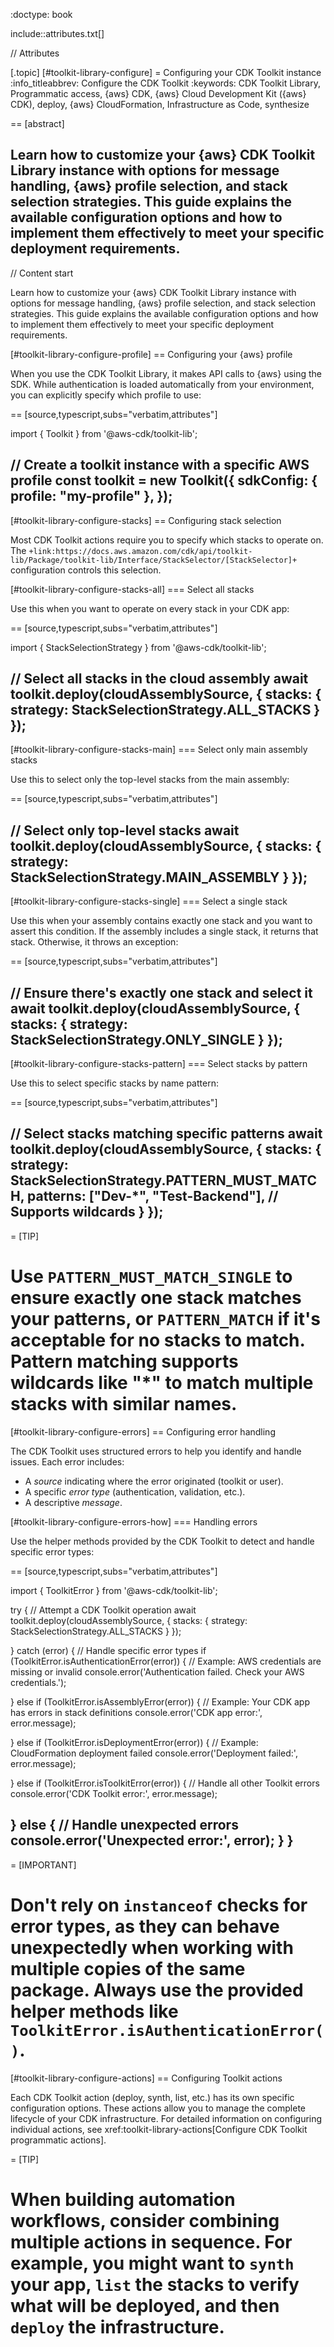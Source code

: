 :doctype: book

include::attributes.txt[]

// Attributes

[.topic]
[#toolkit-library-configure]
= Configuring your CDK Toolkit instance
:info_titleabbrev: Configure the CDK Toolkit
:keywords: CDK Toolkit Library, Programmatic access, \{aws} CDK, \{aws} Cloud Development Kit (\{aws} CDK), deploy, \{aws} CloudFormation, Infrastructure as Code, synthesize

== [abstract]

Learn how to customize your \{aws} CDK Toolkit Library instance with options for message handling, \{aws} profile selection, and stack selection strategies. This guide explains the available configuration options and how to implement them effectively to meet your specific deployment requirements.
--

// Content start

Learn how to customize your \{aws} CDK Toolkit Library instance with options for message handling, \{aws} profile selection, and stack selection strategies. This guide explains the available configuration options and how to implement them effectively to meet your specific deployment requirements.

[#toolkit-library-configure-profile]
== Configuring your \{aws} profile

When you use the CDK Toolkit Library, it makes API calls to \{aws} using the SDK. While authentication is loaded automatically from your environment, you can explicitly specify which profile to use:

== [source,typescript,subs="verbatim,attributes"]

import { Toolkit } from '@aws-cdk/toolkit-lib';

// Create a toolkit instance with a specific AWS profile
const toolkit = new Toolkit({
  sdkConfig: { profile: "my-profile" },
});
---

[#toolkit-library-configure-stacks]
== Configuring stack selection

Most CDK Toolkit actions require you to specify which stacks to operate on. The `+link:https://docs.aws.amazon.com/cdk/api/toolkit-lib/Package/toolkit-lib/Interface/StackSelector/[StackSelector]+` configuration controls this selection.

[#toolkit-library-configure-stacks-all]
=== Select all stacks

Use this when you want to operate on every stack in your CDK app:

== [source,typescript,subs="verbatim,attributes"]

import { StackSelectionStrategy } from '@aws-cdk/toolkit-lib';

// Select all stacks in the cloud assembly
await toolkit.deploy(cloudAssemblySource, {
  stacks: {
    strategy: StackSelectionStrategy.ALL_STACKS
  }
});
---

[#toolkit-library-configure-stacks-main]
=== Select only main assembly stacks

Use this to select only the top-level stacks from the main assembly:

== [source,typescript,subs="verbatim,attributes"]

// Select only top-level stacks
await toolkit.deploy(cloudAssemblySource, {
  stacks: {
    strategy: StackSelectionStrategy.MAIN_ASSEMBLY
  }
});
---

[#toolkit-library-configure-stacks-single]
=== Select a single stack

Use this when your assembly contains exactly one stack and you want to assert this condition. If the assembly includes a single stack, it returns that stack. Otherwise, it throws an exception:

== [source,typescript,subs="verbatim,attributes"]

// Ensure there's exactly one stack and select it
await toolkit.deploy(cloudAssemblySource, {
  stacks: {
    strategy: StackSelectionStrategy.ONLY_SINGLE
  }
});
---

[#toolkit-library-configure-stacks-pattern]
=== Select stacks by pattern

Use this to select specific stacks by name pattern:

== [source,typescript,subs="verbatim,attributes"]

// Select stacks matching specific patterns
await toolkit.deploy(cloudAssemblySource, {
  stacks: {
    strategy: StackSelectionStrategy.PATTERN_MUST_MATCH,
    patterns: ["Dev-*", "Test-Backend"],  // Supports wildcards
  }
});
---

= [TIP]

Use `PATTERN_MUST_MATCH_SINGLE` to ensure exactly one stack matches your patterns, or `PATTERN_MATCH` if it's acceptable for no stacks to match. Pattern matching supports wildcards like "*" to match multiple stacks with similar names.
====

[#toolkit-library-configure-errors]
== Configuring error handling

The CDK Toolkit uses structured errors to help you identify and handle issues. Each error includes:

* A _source_ indicating where the error originated (toolkit or user).
* A specific _error type_ (authentication, validation, etc.).
* A descriptive _message_.

[#toolkit-library-configure-errors-how]
=== Handling errors

Use the helper methods provided by the CDK Toolkit to detect and handle specific error types:

== [source,typescript,subs="verbatim,attributes"]

import { ToolkitError } from '@aws-cdk/toolkit-lib';

try {
  // Attempt a CDK Toolkit operation
  await toolkit.deploy(cloudAssemblySource, {
    stacks: { strategy: StackSelectionStrategy.ALL_STACKS }
  });

} catch (error) {
  // Handle specific error types
  if (ToolkitError.isAuthenticationError(error)) {
    // Example: AWS credentials are missing or invalid
    console.error('Authentication failed. Check your AWS credentials.');

} else if (ToolkitError.isAssemblyError(error)) {
    // Example: Your CDK app has errors in stack definitions
    console.error('CDK app error:', error.message);

} else if (ToolkitError.isDeploymentError(error)) {
    // Example: CloudFormation deployment failed
    console.error('Deployment failed:', error.message);

} else if (ToolkitError.isToolkitError(error)) {
    // Handle all other Toolkit errors
    console.error('CDK Toolkit error:', error.message);

} else {
    // Handle unexpected errors
    console.error('Unexpected error:', error);
  }
}
---

= [IMPORTANT]

Don't rely on `instanceof` checks for error types, as they can behave unexpectedly when working with multiple copies of the same package. Always use the provided helper methods like `ToolkitError.isAuthenticationError()`.
====

[#toolkit-library-configure-actions]
== Configuring Toolkit actions

Each CDK Toolkit action (deploy, synth, list, etc.) has its own specific configuration options. These actions allow you to manage the complete lifecycle of your CDK infrastructure. For detailed information on configuring individual actions, see xref:toolkit-library-actions[Configure CDK Toolkit programmatic actions].

= [TIP]

When building automation workflows, consider combining multiple actions in sequence. For example, you might want to `synth` your app, `list` the stacks to verify what will be deployed, and then `deploy` the infrastructure.
====
